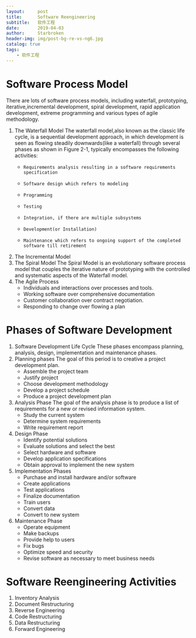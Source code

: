 ```yaml
---
layout:     post
title:      Software Reengineering
subtitle:   软件工程
date:       2019-04-03
author:     Starbroken
header-img: img/post-bg-re-vs-ng6.jpg
catalog: true
tags:
    - 软件工程
---
```

# Software Process Model
There are lots of software process models, including waterfall, prototyping, iterative,incremental development, spiral development, rapid application development, extreme programming and various types of agile methodology.
1. The Waterfall Model
    The waterfall model,also known as the classic life cycle, is a sequential development approach, in which development is seen as flowing steadily downwards(like a waterfall) through several phases as shown in Figure 2-1, typically encompasses the following activities:
    *     Requirements analysis resulting in a software requirements specification
    *     Software design which refers to modeling
    *     Programming
    *     Testing
    *     Integration, if there are multiple subsystems
    *     Development(or Installation)
    *     Maintenance which refers to ongoing support of the completed software till retirement
2. The Incremental Model
3. The Spiral Model
    The Spiral Model is an evolutionary software process model that couples the iterative nature of prototyping with the controlled and systematic aspects of the Waterfall model.
4. The Agile Process
    - Individuals and interactions over processes and tools.
    -   Working software over comprehensive documentation
    -   Customer collaboration over contract negotiation.
    -   Responding to change over flowing a plan

    
# Phases of Software Development
1. Software Development Life Cycle
    These phases encompass planning, analysis, design, implementation and maintenance phases.
2. Planning phases
    The goal of this period is to creative a project development plan.
    - Assemble the project team
    - Justify project
    - Choose development methodology
    - Develop a project schedule
    - Produce a project development plan
3. Analysis Phase
    The goal of the analysis phase is to produce a list of requirements for a new or revised information system.
    - Study the current system
    - Determine system requirements
    - Write requirement report
4. Design Phase
    - Identify potential solutions
    - Evaluate solutions and select the best
    - Select hardware and software
    - Develop application specifications
    - Obtain approval to implement the new system
5. Implementation Phases
    - Purchase and install hardware and/or software
    - Create applications
    - Test applications
    - Finalize documentation
    - Train users
    - Convert data
    - Convert to new system
6. Maintenance Phase
    - Operate equipment
    - Make backups
    - Provide help to users
    - Fix bugs
    - Optimize speed and security
    - Revise software as necessary to meet business needs

#     Software Reengineering Activities
1. Inventory Analysis
2. Document Restructuring
3. Reverse Engineering
4. Code Restructuring
5. Data Restructuring
6. Forward Engineering
